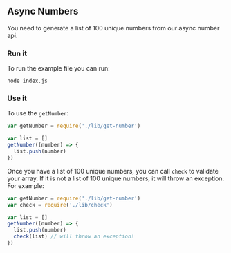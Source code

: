 ## Async Numbers

You need to generate a list of 100 unique numbers from our async number api.

### Run it

To run the example file you can run:

```
node index.js
```

### Use it

To use the `getNumber`:

``` javascript
var getNumber = require('./lib/get-number')

var list = []
getNumber((number) => {
  list.push(number)
})
```

Once you have a list of 100 unique numbers, you can call `check` to validate
your array. If it is not a list of 100 unique numbers, it will throw an
exception. For example:

``` javascript
var getNumber = require('./lib/get-number')
var check = require('./lib/check')

var list = []
getNumber((number) => {
  list.push(number)
  check(list) // will throw an exception!
})
```
